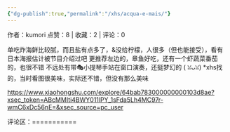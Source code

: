 ```yaml
---
{"dg-publish":true,"permalink":"/xhs/acqua-e-mais/"}
---
```


作者：kumori
点赞：8   |   收藏：2   |   评论：0

单吃炸海鲜比较腻，而且盐有点多了，&没给柠檬，人很多（但也能接受），看有日本海报估计被节目介绍过吧
更推荐左边的，章鱼好吃，还有一个虾蔬菜番茄的，也很不错
不远处有带🎭小提琴手站在窗口演奏，还挺梦幻的 ( ꈍᴗꈍ)
*xhs找的，当时看图很美味，实际还不错，但没有那么美味

https://www.xiaohongshu.com/explore/64bab783000000000103d8ae?xsec_token=ABcMMIti4BWY011lPY_1sFda5Lh4MC97r-wmC6xDc56nE=&xsec_source=pc_user

评论区：===========

